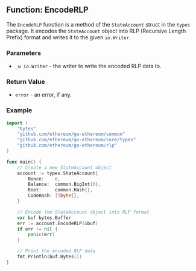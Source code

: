 ## Function: EncodeRLP

The `EncodeRLP` function is a method of the `StateAccount` struct in the `types` package. It encodes the `StateAccount` object into RLP (Recursive Length Prefix) format and writes it to the given `io.Writer`.

### Parameters

- `_w io.Writer` - the writer to write the encoded RLP data to.

### Return Value

- `error` - an error, if any.

### Example

```go
import (
    "bytes"
    "github.com/ethereum/go-ethereum/common"
    "github.com/ethereum/go-ethereum/core/types"
    "github.com/ethereum/go-ethereum/rlp"
)

func main() {
    // Create a new StateAccount object
    account := types.StateAccount{
        Nonce:    0,
        Balance:  common.BigInt{0},
        Root:     common.Hash{},
        CodeHash: []byte{},
    }

    // Encode the StateAccount object into RLP format
    var buf bytes.Buffer
    err := account.EncodeRLP(&buf)
    if err != nil {
        panic(err)
    }

    // Print the encoded RLP data
    fmt.Println(buf.Bytes())
}
```